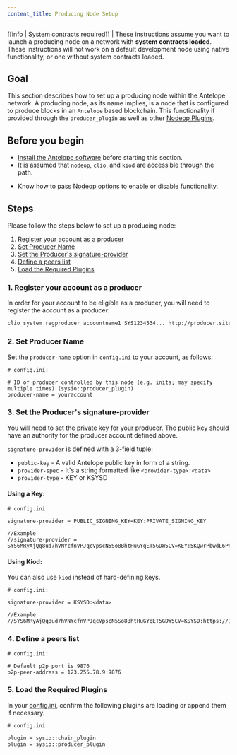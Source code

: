 ```yaml
---
content_title: Producing Node Setup
---
```


[[info | System contracts required]]
| These instructions assume you want to launch a producing node on a network with **system contracts loaded**. These instructions will not work on a default development node using native functionality, or one without system contracts loaded.

## Goal

This section describes how to set up a producing node within the Antelope network. A producing node, as its name implies, is a node that is configured to produce blocks in an `Antelope` based blockchain. This functionality if provided through the `producer_plugin` as well as other [Nodeop Plugins](../../03_plugins/index.md).

## Before you begin

* [Install the Antelope software](../../../00_install/index.md) before starting this section.
* It is assumed that `nodeop`, `clio`, and `kiod` are accessible through the path.

[//]: # ( THIS IS A COMMENT LINK BELOW IS BROKEN )  
[//]: # ( If you built Antelope using shell scripts, make sure to run the  Install Script ../../../00_install/01_build-from-source/01_shell-scripts/03_install-antelope-binaries.md )  

* Know how to pass [Nodeop options](../../02_usage/00_nodeop-options.md) to enable or disable functionality.

## Steps

Please follow the steps below to set up a producing node:

1. [Register your account as a producer](#1-register-your-account-as-a-producer)
2. [Set Producer Name](#2-set-producer-name)
3. [Set the Producer's signature-provider](#3-set-the-producers-signature-provider)
4. [Define a peers list](#4-define-a-peers-list)
5. [Load the Required Plugins](#5-load-the-required-plugins)

### 1. Register your account as a producer

In order for your account to be eligible as a producer, you will need to register the account as a producer:

```sh
clio system regproducer accountname1 SYS1234534... http://producer.site Antarctica
```

### 2. Set Producer Name

Set the `producer-name` option in `config.ini` to your account, as follows:

```console
# config.ini:

# ID of producer controlled by this node (e.g. inita; may specify multiple times) (sysio::producer_plugin)
producer-name = youraccount
```

### 3. Set the Producer's signature-provider

You will need to set the private key for your producer. The public key should have an authority for the producer account defined above.

`signature-provider` is defined with a 3-field tuple:
* `public-key` - A valid Antelope public key in form of a string.
* `provider-spec` - It's a string formatted like `<provider-type>:<data>`
* `provider-type` - KEY or KSYSD

#### Using a Key:

```console
# config.ini:

signature-provider = PUBLIC_SIGNING_KEY=KEY:PRIVATE_SIGNING_KEY

//Example
//signature-provider = SYS6MRyAjQq8ud7hVNYcfnVPJqcVpscN5So8BhtHuGYqET5GDW5CV=KEY:5KQwrPbwdL6PhXujxW37FSSQZ1JiwsST4cqQzDeyXtP79zkvFD3
```

#### Using Kiod:
You can also use `kiod` instead of hard-defining keys.

```console
# config.ini:

signature-provider = KSYSD:<data>   

//Example
//SYS6MRyAjQq8ud7hVNYcfnVPJqcVpscN5So8BhtHuGYqET5GDW5CV=KSYSD:https://127.0.0.1:88888
```

### 4. Define a peers list

```console
# config.ini:

# Default p2p port is 9876
p2p-peer-address = 123.255.78.9:9876
```

### 5. Load the Required Plugins

In your [config.ini](../index.md), confirm the following plugins are loading or append them if necessary.

```console
# config.ini:

plugin = sysio::chain_plugin
plugin = sysio::producer_plugin
```
